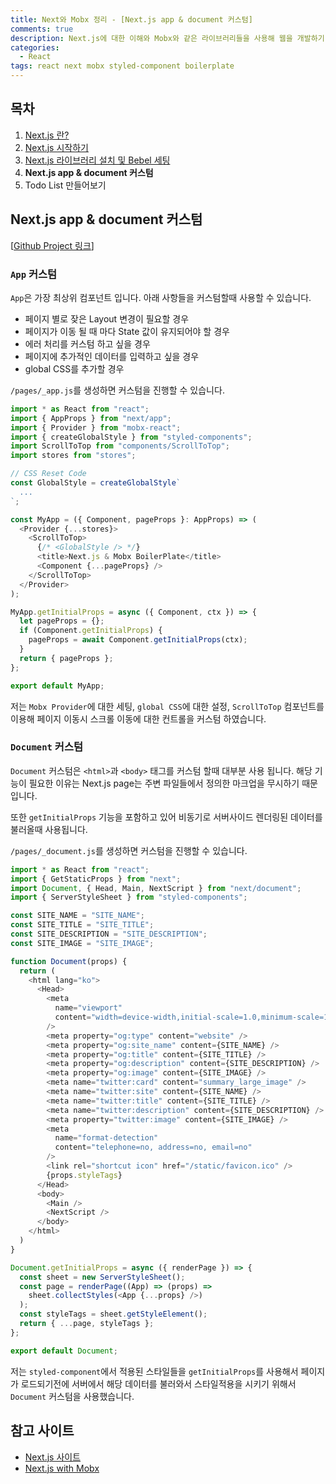 ```yaml
---
title: Next와 Mobx 정리 - [Next.js app & document 커스텀]
comments: true
description: Next.js에 대한 이해와 Mobx와 같은 라이브러리들을 사용해 웹을 개발하기 위한 기본 세팅 작업을 boilerplate로 만들어보는 과정에 대한 내용을 정리했습니다.
categories:
  - React
tags: react next mobx styled-component boilerplate
---
```



## 목차

1. [Next.js 란?](http://jangwon.io/react/2020/07/01/next-mobx-boiler/)
2. [Next.js 시작하기](http://jangwon.io/react/2020/07/05/next-mobx-boiler/)
3. [Next.js 라이브러리 설치 및 Bebel 세팅](http://jangwon.io/react/2020/07/10/next-mobx-boiler/)
4. **Next.js app & document 커스텀**
5. Todo List 만들어보기


## Next.js app & document 커스텀

[[Github Project 링크](https://github.com/wkddnjset/next-mobx-boilerplate)]


### `App` 커스텀

`App`은 가장 최상위 컴포넌트 입니다. 아래 사항들을 커스텀할때 사용할 수 있습니다.

- 페이지 별로 잦은 Layout 변경이 필요할 경우
- 페이지가 이동 될 때 마다 State 값이 유지되어야 할 경우
- 에러 처리를 커스텀 하고 싶을 경우
- 페이지에 추가적인 데이터를 입력하고 싶을 경우
- global CSS를 추가할 경우

`/pages/_app.js`를 생성하면 커스텀을 진행할 수 있습니다.

```javascript
import * as React from "react";
import { AppProps } from "next/app";
import { Provider } from "mobx-react";
import { createGlobalStyle } from "styled-components";
import ScrollToTop from "components/ScrollToTop";
import stores from "stores";

// CSS Reset Code
const GlobalStyle = createGlobalStyle`
  ...
`;

const MyApp = ({ Component, pageProps }: AppProps) => (
  <Provider {...stores}>
    <ScrollToTop>
      {/* <GlobalStyle /> */}
      <title>Next.js & Mobx BoilerPlate</title>
      <Component {...pageProps} />
    </ScrollToTop>
  </Provider>
);

MyApp.getInitialProps = async ({ Component, ctx }) => {
  let pageProps = {};
  if (Component.getInitialProps) {
    pageProps = await Component.getInitialProps(ctx);
  }
  return { pageProps };
};

export default MyApp;
```

저는 `Mobx Provider`에 대한 세팅, `global CSS`에 대한 설정, `ScrollToTop` 컴포넌트를 이용해 페이지 이동시 스크롤 이동에 대한 컨트롤을 커스텀 하였습니다.


###  `Document` 커스텀

`Document` 커스텀은 `<html>`과 `<body>` 태그를 커스텀 할때 대부분 사용 됩니다. 해당 기능이 필요한 이유는 Next.js page는 주변 파일들에서 정의한 마크업을 무시하기 때문입니다.

또한 `getInitialProps` 기능을 포함하고 있어 비동기로 서버사이드 렌더링된 데이터를 불러올때 사용됩니다.

`/pages/_document.js`를 생성하면 커스텀을 진행할 수 있습니다.


```javascript
import * as React from "react";
import { GetStaticProps } from "next";
import Document, { Head, Main, NextScript } from "next/document";
import { ServerStyleSheet } from "styled-components";

const SITE_NAME = "SITE_NAME";
const SITE_TITLE = "SITE_TITLE";
const SITE_DESCRIPTION = "SITE_DESCRIPTION";
const SITE_IMAGE = "SITE_IMAGE";

function Document(props) {
  return (
    <html lang="ko">
      <Head>
        <meta
          name="viewport"
          content="width=device-width,initial-scale=1.0,minimum-scale=1.0,maximum-scale=1.0,user-scalable=no"
        />
        <meta property="og:type" content="website" />
        <meta property="og:site_name" content={SITE_NAME} />
        <meta property="og:title" content={SITE_TITLE} />
        <meta property="og:description" content={SITE_DESCRIPTION} />
        <meta property="og:image" content={SITE_IMAGE} />
        <meta name="twitter:card" content="summary_large_image" />
        <meta name="twitter:site" content={SITE_NAME} />
        <meta name="twitter:title" content={SITE_TITLE} />
        <meta name="twitter:description" content={SITE_DESCRIPTION} />
        <meta property="twitter:image" content={SITE_IMAGE} />
        <meta
          name="format-detection"
          content="telephone=no, address=no, email=no"
        />
        <link rel="shortcut icon" href="/static/favicon.ico" />
        {props.styleTags}
      </Head>
      <body>
        <Main />
        <NextScript />
      </body>
    </html>
  )
}

Document.getInitialProps = async ({ renderPage }) => {
  const sheet = new ServerStyleSheet();
  const page = renderPage((App) => (props) =>
    sheet.collectStyles(<App {...props} />)
  );
  const styleTags = sheet.getStyleElement();
  return { ...page, styleTags };
};

export default Document;
```

저는 `styled-component`에서 적용된 스타일들을 `getInitialProps`를 사용해서 페이지가 로드되기전에 서버에서 해당 데이터를 불러와서 스타일적용을 시키기 위해서 `Document` 커스텀을 사용했습니다.


## 참고 사이트

- [Next.js 사이트](https://nextjs.org/docs/getting-started)
- [Next.js with Mobx](https://www.themikelewis.com/post/nextjs-with-mobx)